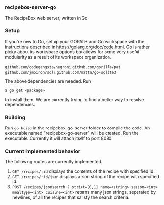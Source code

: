 ### recipebox-server-go

The RecipeBox web server, written in Go

### Setup

If you're new to Go, set up your GOPATH and Go workspace with
the instructions described in https://golang.org/doc/code.html.  Go
is rather picky about its workspace options but allows for some
very useful modularity as a result of its workspace organization.

`github.com/codegangsta/negroni`
`github.com/gorilla/pat`
`github.com/jmoiron/sqlx`
`github.com/mattn/go-sqlite3`

The above dependencies are needed.  Run 

    $ go get <package>

to install them.  We are currently trying to find a better way to resolve
dependencies.

### Building

Run `go build` in the recipebox-go-server folder to compile the code.
An executable named "recipebox-go-server" will be created.
Run the executable.  Currently it will attach itself to port 8080.

### Current implemented behavior

The following routes are currently implemented.

1. `GET /recipes/:id` displays the contents of the recipe with specified id.
2. `GET /recipes/:id/json` displays a json string of the recipe with specified id.
3. `POST /recipes/jsonsearch ? strict=[0,1] name=<string> season=<int> mealtype=<int> cuisine=<int>`
returns many json strings, seperated by newlines, of all the recipes that
satisfy the search criteria.